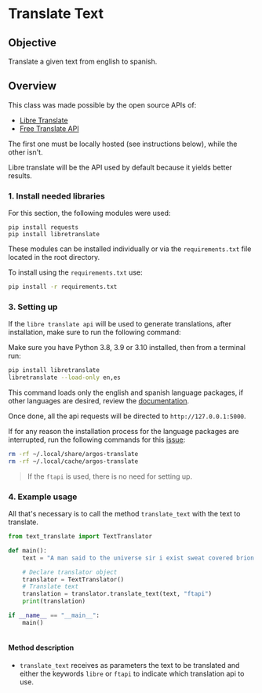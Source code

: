 # Translate Text

## Objective

Translate a given text from english to spanish.

## Overview

This class was made possible by the open source APIs of:

- [Libre Translate](https://libretranslate.com/)
- [Free Translate API](https://ftapi.pythonanywhere.com/)

The first one must be locally hosted (see instructions below), while the other 
isn't. 

Libre translate will be the API used by default because it yields better results.

### 1. Install needed libraries

For this section, the following modules were used:
```
pip install requests
pip install libretranslate
```

These modules can be installed individually or via the `requirements.txt` file
located in the root directory.

To install using the `requirements.txt` use:

```bash
pip install -r requirements.txt
```

###  3. Setting up 

If the `libre translate api` will be used to generate translations, after installation, make sure to run the following command:

Make sure you have Python 3.8, 3.9 or 3.10 installed, then from a terminal run:

```bash
pip install libretranslate
libretranslate --load-only en,es
```
This command loads only the english and spanish language packages, if other languages are desired, review the [documentation](https://docs.libretranslate.com/guides/installation/).

Once done, all the api requests will be directed to `http://127.0.0.1:5000`.

If for any reason the installation process for the language packages are interrupted, 
run the following commands for this [issue](https://community.libretranslate.com/t/cannot-download-models/631):
```bash
rm -rf ~/.local/share/argos-translate
rm -rf ~/.local/cache/argos-translate
```

> If the `ftapi` is used, there is no need for setting up.

###  4. Example usage

All that's necessary is to call the method `translate_text` with the text to translate.

```python
from text_translate import TextTranslator

def main():
    text = "A man said to the universe sir i exist sweat covered brion's body trickling into the tight loincloth that was the only garment he wore"

    # Declare translator object
    translator = TextTranslator()
    # Translate text
    translation = translator.translate_text(text, "ftapi")
    print(translation)

if __name__ == "__main__":
    main()
    
```
#### Method description

- `translate_text` receives as parameters the text to be translated and either the keywords `libre` or `ftapi` to indicate which translation api to use.




